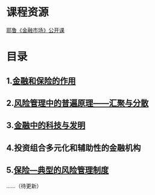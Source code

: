 # 课程资源

[耶鲁《金融市场》公开课](https://www.bilibili.com/video/av9947400)

# 目录

## 1.[金融和保险的作用](https://github.com/Kingxiao/kingxiao-s-learning-notes.github.io/blob/gh-pages/1.%E9%87%91%E8%9E%8D%E7%9A%84%E4%BD%9C%E7%94%A8.md)
## 2.[风险管理中的普遍原理——汇聚与分散](https://github.com/Kingxiao/kingxiao-s-learning-notes.github.io/blob/gh-pages/2.%E9%A3%8E%E9%99%A9%E7%AE%A1%E7%90%86%E4%B8%AD%E7%9A%84%E6%99%AE%E9%81%8D%E5%8E%9F%E7%90%86%E2%80%94%E2%80%94%E9%A3%8E%E9%99%A9%E8%81%9A%E9%9B%86%E4%B8%8E%E5%AF%B9%E5%86%B2.md)
## 3.[金融中的科技与发明](https://github.com/Kingxiao/kingxiao-s-learning-notes.github.io/blob/gh-pages/3.%E9%87%91%E8%9E%8D%E4%B8%AD%E7%9A%84%E7%A7%91%E6%8A%80%E4%B8%8E%E5%8F%91%E6%98%8E.md)
## 4.投资组合多元化和辅助性的金融机构
## 5.[保险—典型的风险管理制度](https://github.com/Kingxiao/kingxiao-s-learning-notes.github.io/blob/gh-pages/5.%E4%BF%9D%E9%99%A9%E2%80%94%E5%85%B8%E5%9E%8B%E7%9A%84%E9%A3%8E%E9%99%A9%E7%AE%A1%E7%90%86%E5%88%B6%E5%BA%A6.md)

……（待更新）
